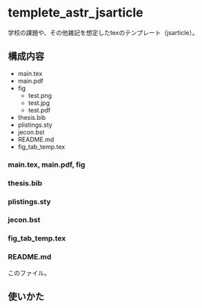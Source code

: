 # templete_astr_jsarticle
学校の課題や、その他雑記を想定したtexのテンプレート（jsarticle）。

## 構成内容
- main.tex
- main.pdf
- fig
  - test.png
  - test.jpg
  - test.pdf
- thesis.bib
- plistings.sty
- jecon.bst
- README.md
- fig_tab_temp.tex

### main.tex, main.pdf, fig

### thesis.bib

### plistings.sty

### jecon.bst

### fig_tab_temp.tex

### README.md
このファイル。

## 使いかた
